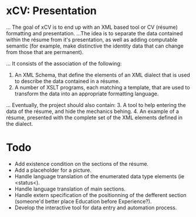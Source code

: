 # xCV: Presentation

... The goal of xCV is to end up with an XML based tool or CV (résume) formatting and presentation.
...The idea is to separate the data contained within the résume from it's presentation, as well as adding computable semantic (for example, make distinctive the identity data that can change from those that are permanent).

... It consists of the association of the following:
1. An XML Schema, that define the elements of an XML dialect that is used to describe the data contained in a résume.
2. A number of XSLT programs, each matching a template, that are used to transform the data into an appropriate formatting language.

... Eventually, the project should also contain:
3. A tool to help entering the data of the résume, and hide the mechanics behing.
4. An example of a résume, presented with the complete set of the XML elements defined in the dialect.

# Todo
* Add existence condition on the sections of the résume.
* Add a placeholder for a picture.
* Handle language translation of the enumerated data type elements (ie &lt;status&lt;).
* Handle language translation of main sections.
* Handle extern specification of the positionning of the defferent section (someone'd better place Education before Experience?).
* Develop the interactive tool for data entry and automation process.